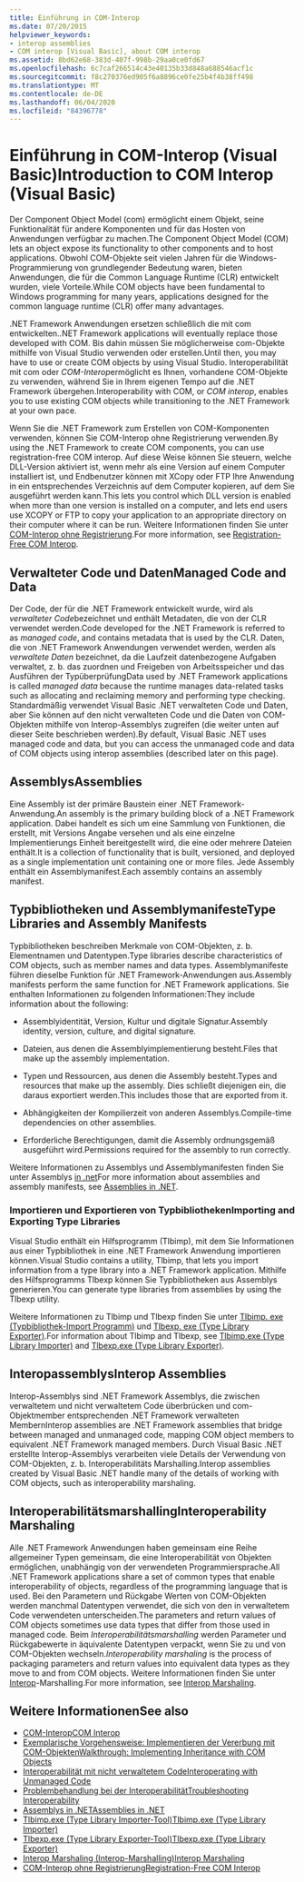 ```yaml
---
title: Einführung in COM-Interop
ms.date: 07/20/2015
helpviewer_keywords:
- interop assemblies
- COM interop [Visual Basic], about COM interop
ms.assetid: 8bd62e68-383d-407f-998b-29aa0ce0fd67
ms.openlocfilehash: 6c7caf266514c43e40135b33d848a688546acf1c
ms.sourcegitcommit: f8c270376ed905f6a8896ce0fe25b4f4b38ff498
ms.translationtype: MT
ms.contentlocale: de-DE
ms.lasthandoff: 06/04/2020
ms.locfileid: "84396778"
---
```

# <a name="introduction-to-com-interop-visual-basic"></a><span data-ttu-id="ca20a-102">Einführung in COM-Interop (Visual Basic)</span><span class="sxs-lookup"><span data-stu-id="ca20a-102">Introduction to COM Interop (Visual Basic)</span></span>
<span data-ttu-id="ca20a-103">Der Component Object Model (com) ermöglicht einem Objekt, seine Funktionalität für andere Komponenten und für das Hosten von Anwendungen verfügbar zu machen.</span><span class="sxs-lookup"><span data-stu-id="ca20a-103">The Component Object Model (COM) lets an object expose its functionality to other components and to host applications.</span></span> <span data-ttu-id="ca20a-104">Obwohl COM-Objekte seit vielen Jahren für die Windows-Programmierung von grundlegender Bedeutung waren, bieten Anwendungen, die für die Common Language Runtime (CLR) entwickelt wurden, viele Vorteile.</span><span class="sxs-lookup"><span data-stu-id="ca20a-104">While COM objects have been fundamental to Windows programming for many years, applications designed for the common language runtime (CLR) offer many advantages.</span></span>  
  
 <span data-ttu-id="ca20a-105">.NET Framework Anwendungen ersetzen schließlich die mit com entwickelten.</span><span class="sxs-lookup"><span data-stu-id="ca20a-105">.NET Framework applications will eventually replace those developed with COM.</span></span> <span data-ttu-id="ca20a-106">Bis dahin müssen Sie möglicherweise com-Objekte mithilfe von Visual Studio verwenden oder erstellen.</span><span class="sxs-lookup"><span data-stu-id="ca20a-106">Until then, you may have to use or create COM objects by using Visual Studio.</span></span> <span data-ttu-id="ca20a-107">Interoperabilität mit com oder *COM-Interop*ermöglicht es Ihnen, vorhandene COM-Objekte zu verwenden, während Sie in Ihrem eigenen Tempo auf die .NET Framework übergehen.</span><span class="sxs-lookup"><span data-stu-id="ca20a-107">Interoperability with COM, or *COM interop*, enables you to use existing COM objects while transitioning to the .NET Framework at your own pace.</span></span>  
  
 <span data-ttu-id="ca20a-108">Wenn Sie die .NET Framework zum Erstellen von COM-Komponenten verwenden, können Sie COM-Interop ohne Registrierung verwenden.</span><span class="sxs-lookup"><span data-stu-id="ca20a-108">By using the .NET Framework to create COM components, you can use registration-free COM interop.</span></span> <span data-ttu-id="ca20a-109">Auf diese Weise können Sie steuern, welche DLL-Version aktiviert ist, wenn mehr als eine Version auf einem Computer installiert ist, und Endbenutzer können mit XCopy oder FTP Ihre Anwendung in ein entsprechendes Verzeichnis auf dem Computer kopieren, auf dem Sie ausgeführt werden kann.</span><span class="sxs-lookup"><span data-stu-id="ca20a-109">This lets you control which DLL version is enabled when more than one version is installed on a computer, and lets end users use XCOPY or FTP to copy your application to an appropriate directory on their computer where it can be run.</span></span> <span data-ttu-id="ca20a-110">Weitere Informationen finden Sie unter [COM-Interop ohne Registrierung](../../../framework/interop/registration-free-com-interop.md).</span><span class="sxs-lookup"><span data-stu-id="ca20a-110">For more information, see [Registration-Free COM Interop](../../../framework/interop/registration-free-com-interop.md).</span></span>  
  
## <a name="managed-code-and-data"></a><span data-ttu-id="ca20a-111">Verwalteter Code und Daten</span><span class="sxs-lookup"><span data-stu-id="ca20a-111">Managed Code and Data</span></span>  
 <span data-ttu-id="ca20a-112">Der Code, der für die .NET Framework entwickelt wurde, wird als *verwalteter Code*bezeichnet und enthält Metadaten, die von der CLR verwendet werden.</span><span class="sxs-lookup"><span data-stu-id="ca20a-112">Code developed for the .NET Framework is referred to as *managed code*, and contains metadata that is used by the CLR.</span></span> <span data-ttu-id="ca20a-113">Daten, die von .NET Framework Anwendungen verwendet werden, werden als *verwaltete Daten* bezeichnet, da die Laufzeit datenbezogene Aufgaben verwaltet, z. b. das zuordnen und Freigeben von Arbeitsspeicher und das Ausführen der Typüberprüfung</span><span class="sxs-lookup"><span data-stu-id="ca20a-113">Data used by .NET Framework applications is called *managed data* because the runtime manages data-related tasks such as allocating and reclaiming memory and performing type checking.</span></span> <span data-ttu-id="ca20a-114">Standardmäßig verwendet Visual Basic .NET verwalteten Code und Daten, aber Sie können auf den nicht verwalteten Code und die Daten von COM-Objekten mithilfe von Interop-Assemblys zugreifen (die weiter unten auf dieser Seite beschrieben werden).</span><span class="sxs-lookup"><span data-stu-id="ca20a-114">By default, Visual Basic .NET uses managed code and data, but you can access the unmanaged code and data of COM objects using interop assemblies (described later on this page).</span></span>  
  
## <a name="assemblies"></a><span data-ttu-id="ca20a-115">Assemblys</span><span class="sxs-lookup"><span data-stu-id="ca20a-115">Assemblies</span></span>  
 <span data-ttu-id="ca20a-116">Eine Assembly ist der primäre Baustein einer .NET Framework-Anwendung.</span><span class="sxs-lookup"><span data-stu-id="ca20a-116">An assembly is the primary building block of a .NET Framework application.</span></span> <span data-ttu-id="ca20a-117">Dabei handelt es sich um eine Sammlung von Funktionen, die erstellt, mit Versions Angabe versehen und als eine einzelne Implementierungs Einheit bereitgestellt wird, die eine oder mehrere Dateien enthält.</span><span class="sxs-lookup"><span data-stu-id="ca20a-117">It is a collection of functionality that is built, versioned, and deployed as a single implementation unit containing one or more files.</span></span> <span data-ttu-id="ca20a-118">Jede Assembly enthält ein Assemblymanifest.</span><span class="sxs-lookup"><span data-stu-id="ca20a-118">Each assembly contains an assembly manifest.</span></span>  
  
## <a name="type-libraries-and-assembly-manifests"></a><span data-ttu-id="ca20a-119">Typbibliotheken und Assemblymanifeste</span><span class="sxs-lookup"><span data-stu-id="ca20a-119">Type Libraries and Assembly Manifests</span></span>  
 <span data-ttu-id="ca20a-120">Typbibliotheken beschreiben Merkmale von COM-Objekten, z. b. Elementnamen und Datentypen.</span><span class="sxs-lookup"><span data-stu-id="ca20a-120">Type libraries describe characteristics of COM objects, such as member names and data types.</span></span> <span data-ttu-id="ca20a-121">Assemblymanifeste führen dieselbe Funktion für .NET Framework-Anwendungen aus.</span><span class="sxs-lookup"><span data-stu-id="ca20a-121">Assembly manifests perform the same function for .NET Framework applications.</span></span> <span data-ttu-id="ca20a-122">Sie enthalten Informationen zu folgenden Informationen:</span><span class="sxs-lookup"><span data-stu-id="ca20a-122">They include information about the following:</span></span>  
  
- <span data-ttu-id="ca20a-123">Assemblyidentität, Version, Kultur und digitale Signatur.</span><span class="sxs-lookup"><span data-stu-id="ca20a-123">Assembly identity, version, culture, and digital signature.</span></span>  
  
- <span data-ttu-id="ca20a-124">Dateien, aus denen die Assemblyimplementierung besteht.</span><span class="sxs-lookup"><span data-stu-id="ca20a-124">Files that make up the assembly implementation.</span></span>  
  
- <span data-ttu-id="ca20a-125">Typen und Ressourcen, aus denen die Assembly besteht.</span><span class="sxs-lookup"><span data-stu-id="ca20a-125">Types and resources that make up the assembly.</span></span> <span data-ttu-id="ca20a-126">Dies schließt diejenigen ein, die daraus exportiert werden.</span><span class="sxs-lookup"><span data-stu-id="ca20a-126">This includes those that are exported from it.</span></span>  
  
- <span data-ttu-id="ca20a-127">Abhängigkeiten der Kompilierzeit von anderen Assemblys.</span><span class="sxs-lookup"><span data-stu-id="ca20a-127">Compile-time dependencies on other assemblies.</span></span>  
  
- <span data-ttu-id="ca20a-128">Erforderliche Berechtigungen, damit die Assembly ordnungsgemäß ausgeführt wird.</span><span class="sxs-lookup"><span data-stu-id="ca20a-128">Permissions required for the assembly to run correctly.</span></span>  
  
 <span data-ttu-id="ca20a-129">Weitere Informationen zu Assemblys und Assemblymanifesten finden Sie unter Assemblys [in .net](../../../standard/assembly/index.md)</span><span class="sxs-lookup"><span data-stu-id="ca20a-129">For more information about assemblies and assembly manifests, see [Assemblies in .NET](../../../standard/assembly/index.md).</span></span>  
  
### <a name="importing-and-exporting-type-libraries"></a><span data-ttu-id="ca20a-130">Importieren und Exportieren von Typbibliotheken</span><span class="sxs-lookup"><span data-stu-id="ca20a-130">Importing and Exporting Type Libraries</span></span>  
 <span data-ttu-id="ca20a-131">Visual Studio enthält ein Hilfsprogramm (Tlbimp), mit dem Sie Informationen aus einer Typbibliothek in eine .NET Framework Anwendung importieren können.</span><span class="sxs-lookup"><span data-stu-id="ca20a-131">Visual Studio contains a utility, Tlbimp, that lets you import information from a type library into a .NET Framework application.</span></span> <span data-ttu-id="ca20a-132">Mithilfe des Hilfsprogramms Tlbexp können Sie Typbibliotheken aus Assemblys generieren.</span><span class="sxs-lookup"><span data-stu-id="ca20a-132">You can generate type libraries from assemblies by using the Tlbexp utility.</span></span>  
  
 <span data-ttu-id="ca20a-133">Weitere Informationen zu Tlbimp und Tlbexp finden Sie unter [Tlbimp. exe (Typbibliothek-Import Programm)](../../../framework/tools/tlbimp-exe-type-library-importer.md) und [Tlbexp. exe (Type Library Exporter)](../../../framework/tools/tlbexp-exe-type-library-exporter.md).</span><span class="sxs-lookup"><span data-stu-id="ca20a-133">For information about Tlbimp and Tlbexp, see [Tlbimp.exe (Type Library Importer)](../../../framework/tools/tlbimp-exe-type-library-importer.md) and [Tlbexp.exe (Type Library Exporter)](../../../framework/tools/tlbexp-exe-type-library-exporter.md).</span></span>  
  
## <a name="interop-assemblies"></a><span data-ttu-id="ca20a-134">Interopassemblys</span><span class="sxs-lookup"><span data-stu-id="ca20a-134">Interop Assemblies</span></span>  
 <span data-ttu-id="ca20a-135">Interop-Assemblys sind .NET Framework Assemblys, die zwischen verwaltetem und nicht verwaltetem Code überbrücken und com-Objektmember entsprechenden .NET Framework verwalteten Membern</span><span class="sxs-lookup"><span data-stu-id="ca20a-135">Interop assemblies are .NET Framework assemblies that bridge between managed and unmanaged code, mapping COM object members to equivalent .NET Framework managed members.</span></span> <span data-ttu-id="ca20a-136">Durch Visual Basic .NET erstellte Interop-Assemblys verarbeiten viele Details der Verwendung von COM-Objekten, z. b. Interoperabilitäts Marshalling.</span><span class="sxs-lookup"><span data-stu-id="ca20a-136">Interop assemblies created by Visual Basic .NET handle many of the details of working with COM objects, such as interoperability marshaling.</span></span>  
  
## <a name="interoperability-marshaling"></a><span data-ttu-id="ca20a-137">Interoperabilitätsmarshalling</span><span class="sxs-lookup"><span data-stu-id="ca20a-137">Interoperability Marshaling</span></span>  
 <span data-ttu-id="ca20a-138">Alle .NET Framework Anwendungen haben gemeinsam eine Reihe allgemeiner Typen gemeinsam, die eine Interoperabilität von Objekten ermöglichen, unabhängig von der verwendeten Programmiersprache.</span><span class="sxs-lookup"><span data-stu-id="ca20a-138">All .NET Framework applications share a set of common types that enable interoperability of objects, regardless of the programming language that is used.</span></span> <span data-ttu-id="ca20a-139">Bei den Parametern und Rückgabe Werten von COM-Objekten werden manchmal Datentypen verwendet, die sich von den in verwaltetem Code verwendeten unterscheiden.</span><span class="sxs-lookup"><span data-stu-id="ca20a-139">The parameters and return values of COM objects sometimes use data types that differ from those used in managed code.</span></span> <span data-ttu-id="ca20a-140">Beim *Interoperabilitätsmarshalling* werden Parameter und Rückgabewerte in äquivalente Datentypen verpackt, wenn Sie zu und von COM-Objekten wechseln.</span><span class="sxs-lookup"><span data-stu-id="ca20a-140">*Interoperability marshaling* is the process of packaging parameters and return values into equivalent data types as they move to and from COM objects.</span></span> <span data-ttu-id="ca20a-141">Weitere Informationen finden Sie unter [Interop](../../../framework/interop/interop-marshaling.md)-Marshalling.</span><span class="sxs-lookup"><span data-stu-id="ca20a-141">For more information, see [Interop Marshaling](../../../framework/interop/interop-marshaling.md).</span></span>  
  
## <a name="see-also"></a><span data-ttu-id="ca20a-142">Weitere Informationen</span><span class="sxs-lookup"><span data-stu-id="ca20a-142">See also</span></span>

- [<span data-ttu-id="ca20a-143">COM-Interop</span><span class="sxs-lookup"><span data-stu-id="ca20a-143">COM Interop</span></span>](index.md)
- [<span data-ttu-id="ca20a-144">Exemplarische Vorgehensweise: Implementieren der Vererbung mit COM-Objekten</span><span class="sxs-lookup"><span data-stu-id="ca20a-144">Walkthrough: Implementing Inheritance with COM Objects</span></span>](walkthrough-implementing-inheritance-with-com-objects.md)
- [<span data-ttu-id="ca20a-145">Interoperabilität mit nicht verwaltetem Code</span><span class="sxs-lookup"><span data-stu-id="ca20a-145">Interoperating with Unmanaged Code</span></span>](../../../framework/interop/index.md)
- [<span data-ttu-id="ca20a-146">Problembehandlung bei der Interoperabilität</span><span class="sxs-lookup"><span data-stu-id="ca20a-146">Troubleshooting Interoperability</span></span>](troubleshooting-interoperability.md)
- [<span data-ttu-id="ca20a-147">Assemblys in .NET</span><span class="sxs-lookup"><span data-stu-id="ca20a-147">Assemblies in .NET</span></span>](../../../standard/assembly/index.md)
- [<span data-ttu-id="ca20a-148">Tlbimp.exe (Type Library Importer-Tool)</span><span class="sxs-lookup"><span data-stu-id="ca20a-148">Tlbimp.exe (Type Library Importer)</span></span>](../../../framework/tools/tlbimp-exe-type-library-importer.md)
- [<span data-ttu-id="ca20a-149">Tlbexp.exe (Type Library Exporter-Tool)</span><span class="sxs-lookup"><span data-stu-id="ca20a-149">Tlbexp.exe (Type Library Exporter)</span></span>](../../../framework/tools/tlbexp-exe-type-library-exporter.md)
- [<span data-ttu-id="ca20a-150">Interop Marshaling (Interop-Marshalling)</span><span class="sxs-lookup"><span data-stu-id="ca20a-150">Interop Marshaling</span></span>](../../../framework/interop/interop-marshaling.md)
- [<span data-ttu-id="ca20a-151">COM-Interop ohne Registrierung</span><span class="sxs-lookup"><span data-stu-id="ca20a-151">Registration-Free COM Interop</span></span>](../../../framework/interop/registration-free-com-interop.md)
